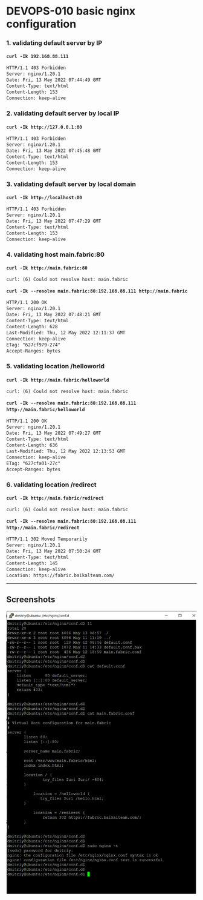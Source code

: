 # DEVOPS-010 basic nginx configuration

### 1. validating default server by IP
**`curl -Ik 192.168.88.111`**

```
HTTP/1.1 403 Forbidden
Server: nginx/1.20.1
Date: Fri, 13 May 2022 07:44:49 GMT
Content-Type: text/html
Content-Length: 153
Connection: keep-alive
```


### 2. validating default server by local IP
**`curl -Ik http://127.0.0.1:80`**

```
HTTP/1.1 403 Forbidden
Server: nginx/1.20.1
Date: Fri, 13 May 2022 07:45:48 GMT
Content-Type: text/html
Content-Length: 153
Connection: keep-alive
```


### 3. validating default server by local domain
**`curl -Ik http://localhost:80`**

```
HTTP/1.1 403 Forbidden
Server: nginx/1.20.1
Date: Fri, 13 May 2022 07:47:29 GMT
Content-Type: text/html
Content-Length: 153
Connection: keep-alive
```


### 4. validating host main.fabric:80
**`curl -Ik http://main.fabric:80`**
```
curl: (6) Could not resolve host: main.fabric
```

**`curl -Ik --resolve main.fabric:80:192.168.88.111 http://main.fabric`**
```
HTTP/1.1 200 OK
Server: nginx/1.20.1
Date: Fri, 13 May 2022 07:48:21 GMT
Content-Type: text/html
Content-Length: 628
Last-Modified: Thu, 12 May 2022 12:11:37 GMT
Connection: keep-alive
ETag: "627cf979-274"
Accept-Ranges: bytes
```


### 5. validating location /helloworld
**`curl -Ik http://main.fabric/helloworld`**
```
curl: (6) Could not resolve host: main.fabric
```

**`curl -Ik --resolve main.fabric:80:192.168.88.111 http://main.fabric/helloworld`**
```
HTTP/1.1 200 OK
Server: nginx/1.20.1
Date: Fri, 13 May 2022 07:49:27 GMT
Content-Type: text/html
Content-Length: 636
Last-Modified: Thu, 12 May 2022 12:13:53 GMT
Connection: keep-alive
ETag: "627cfa01-27c"
Accept-Ranges: bytes
```


### 6. validating location /redirect
**`curl -Ik http://main.fabric/redirect`**
```
curl: (6) Could not resolve host: main.fabric
```

**`curl -Ik --resolve main.fabric:80:192.168.88.111 http://main.fabric/redirect`**
```
HTTP/1.1 302 Moved Temporarily
Server: nginx/1.20.1
Date: Fri, 13 May 2022 07:50:24 GMT
Content-Type: text/html
Content-Length: 145
Connection: keep-alive
Location: https://fabric.baikalteam.com/
```


---

## Screenshots

![NGINX config validation](/DEVOPS-010/validation.png)